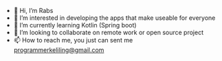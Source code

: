 - 👋 Hi, I’m Rabs
- 👀 I’m interested in developing the apps that make useable for everyone
- 🌱 I’m currently learning Kotlin (Spring boot)
- 💞️ I’m looking to collaborate on remote work or open source project
- 📫 How to reach me, you just can sent me programmerkeliling@gmail.com

<!---
rabkawork/rabkawork is a ✨ special ✨ repository because its `README.md` (this file) appears on your GitHub profile.
You can click the Preview link to take a look at your changes.
--->
